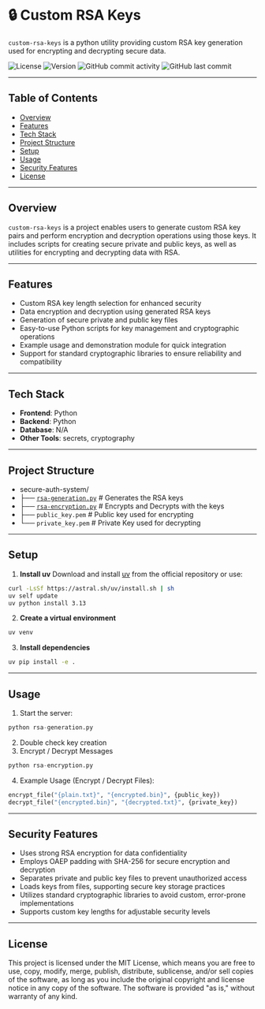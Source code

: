 # 🔒 Custom RSA Keys
`custom-rsa-keys` is a python utility providing custom RSA key generation used for encrypting and decrypting secure data.


![License](https://img.shields.io/badge/license-MIT-blue.svg)
![Version](https://img.shields.io/badge/Version-1.0.0-green)
![GitHub commit activity](https://img.shields.io/github/commit-activity/t/kscardinal/custom-rsa-keys)
![GitHub last commit](https://img.shields.io/github/last-commit/kscardinal/custom-rsa-keys)

---

## Table of Contents  
- [Overview](#Overview)
- [Features](#features)
- [Tech Stack](#Tech-Stack)
- [Project Structure](#project-structure)
- [Setup](#setup)
- [Usage](#usage)
- [Security Features](#security-features)
- [License](#License)

---

## Overview  

`custom-rsa-keys` is a project enables users to generate custom RSA key pairs and perform encryption and decryption operations using those keys. It includes scripts for creating secure private and public keys, as well as utilities for encrypting and decrypting data with RSA. 

---

## Features  

- Custom RSA key length selection for enhanced security
- Data encryption and decryption using generated RSA keys
- Generation of secure private and public key files
- Easy-to-use Python scripts for key management and cryptographic operations
- Example usage and demonstration module for quick integration
- Support for standard cryptographic libraries to ensure reliability and compatibility

---

## Tech Stack  

- **Frontend**: Python 
- **Backend**: Python
- **Database**: N/A
- **Other Tools**: secrets, cryptography  

---

## Project Structure  

- secure-auth-system/
- ├── [`rsa-generation.py`](rsa-generation.py)                       # Generates the RSA keys
- ├── [`rsa-encryption.py`](rsa-encryption.py)                       # Encrypts and Decrypts with the keys
- ├── `public_key.pem`                                               # Public key used for encrypting
- └── `private_key.pem`                                              # Private Key used for decrypting


---

## Setup

1. **Install uv**
	Download and install [uv](https://github.com/astral-sh/uv) from the official repository or use:
```bash
curl -LsSf https://astral.sh/uv/install.sh | sh
uv self update
uv python install 3.13
```

2. **Create a virtual environment**
```bash
uv venv
```

3. **Install dependencies**
```bash
uv pip install -e .
```

---

## Usage

1. Start the server:
```python
python rsa-generation.py
```
2. Double check key creation
3. Encrypt / Decrypt Messages
```python
python rsa-encryption.py
```
4. Example Usage (Encrypt / Decrypt Files):
```python
encrypt_file("{plain.txt}", "{encrypted.bin}", {public_key})
decrypt_file("{encrypted.bin}", "{decrypted.txt}", {private_key})
```

---

## Security Features

- Uses strong RSA encryption for data confidentiality
- Employs OAEP padding with SHA-256 for secure encryption and decryption
- Separates private and public key files to prevent unauthorized access
- Loads keys from files, supporting secure key storage practices
- Utilizes standard cryptographic libraries to avoid custom, error-prone implementations
- Supports custom key lengths for adjustable security levels

---

## License

This project is licensed under the MIT License, which means you are free to use, copy, modify, merge, publish, distribute, sublicense, and/or sell copies of the software, as long as you include the original copyright and license notice in any copy of the software. The software is provided "as is," without warranty of any kind.
